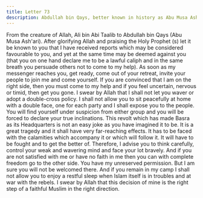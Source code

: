```yaml
---
title: Letter 73
description: Abdullah bin Qays, better known in history as Abu Musa Ash'ari, was a man with weak faith, more inclined to look after his worldly interest than the cause of religion. At the beginning of the Caliphat...
---
```


From the creature of Allah, Ali bin Abi Taalib to Abdullah bin Qays (Abu Musa Ash'ari). 
After glorifying Allah and praising the Holy Prophet (s) let it be known to you that I have 
received reports which may be considered favourable to you, and yet at the same time may be 
deemed against you (that you on one hand declare me to be a lawful caliph and in the same 
breath you persuade others not to come to my help). 
As soon as my messenger reaches you, get ready, come out of your retreat, invite your people 
to join me and come yourself. If you are convinced that I am on the right side, then you must 
come to my help and if you feel uncertain, nervous or timid, then get you gone. 
I swear by Allah that I shall not let you waver or adopt a double-cross policy. I shall not allow 
you to sit peacefully at home with a double face, one for each party and I shall expose you to 
the people. You will find yourself under suspicion from either group and you will be forced to 
declare your true inclinations. 
This revolt which has made Basra as its Headquarters is not an easy joke as you have 
imagined it to be. It is a great tragedy and it shall have very far-reaching effects. It has to be 
faced with the calamities which accompany it or which will follow it. It will have to be fought 
and to get the better of. Therefore, I advise you to think carefully, control your weak and 
wavering mind and face your lot bravely. 
And if you are not satisfied with me or have no faith in me then you can with complete 
freedom go to the other side. 
You have my unreserved permission. But I am sure you will not be welcomed there. 
And if you remain in my camp I shall not allow you to enjoy a restful sleep when Islam itself 
is in troubles and at war with the rebels. I swear by Allah that this decision of mine is the right 
step of a faithful Muslim in the right direction.